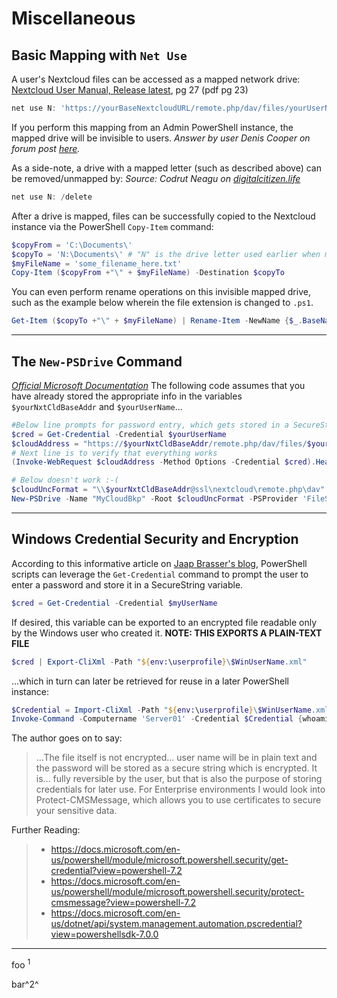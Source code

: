 ﻿

# Miscellaneous
## Basic Mapping with `Net Use`
A user's Nextcloud files can be accessed as a mapped network drive: 
[Nextcloud User Manual, Release latest][NxtcldUsrMan], pg 27 (pdf pg 23)

```PowerShell
net use N: 'https://yourBaseNextcloudURL/remote.php/dav/files/yourUserName/' /user:yourUserName yourPassword
```

If you perform this mapping from an Admin PowerShell instance, the mapped drive will be invisible to users.
_Answer by user Denis Cooper on forum post [here][DENISCOOPER]._

As a side-note, a drive with a mapped letter (such as described above) can be removed/unmapped by:
_Source: Codrut Neagu on [digitalcitizen.life][codrut]_
```PowerShell
net use N: /delete
```

After a drive is mapped, files can be successfully copied to the Nextcloud instance via the PowerShell `Copy-Item` command:

```PowerShell
$copyFrom = 'C:\Documents\'
$copyTo = 'N:\Documents\' # "N" is the drive letter used earlier when mapping Nextcloud
$myFileName = 'some_filename_here.txt'
Copy-Item ($copyFrom +"\" + $myFileName) -Destination $copyTo
```
You can even perform rename operations on this invisible mapped drive, such as the example below wherein the file extension is changed to `.ps1`.

```PowerShell
Get-Item ($copyTo +"\" + $myFileName) | Rename-Item -NewName {$_.BaseName + '.ps1'}
```

___
## The `New-PSDrive` Command

_[Official Microsoft Documentation][NewPSDrive]_
The following code assumes that you have already stored the appropriate info in the variables `$yourNxtCldBaseAddr` and `$yourUserName`...
```PowerShell
#Below line prompts for password entry, which gets stored in a SecureString
$cred = Get-Credential -Credential $yourUserName
$cloudAddress = "https://$yourNxtCldBaseAddr/remote.php/dav/files/$yourUserName/"
# Next line is to verify that everything works
(Invoke-WebRequest $cloudAddress -Method Options -Credential $cred).Headers.DAV

# Below doesn't work :-(
$cloudUncFormat = "\\$yourNxtCldBaseAddr@ssl\nextcloud\remote.php\dav"
New-PSDrive -Name "MyCloudBkp" -Root $cloudUncFormat -PSProvider 'FileSystem' -Credential $cred
```

___

## Windows Credential Security and Encryption
According to this informative article on [Jaap Brasser's blog][jaapGetCred], PowerShell scripts can leverage the `Get-Credential` command to prompt the user to enter a password and store it in a SecureString variable.
```PowerShell
$cred = Get-Credential -Credential $myUserName
```

If desired, this variable can be exported to an encrypted file readable only by the Windows user who created it. **NOTE: THIS EXPORTS A PLAIN-TEXT FILE**
```PowerShell
$cred | Export-CliXml -Path "${env:\userprofile}\$WinUserName.xml"
```
...which in turn can later be retrieved for reuse in a later PowerShell instance:
```PowerShell
$Credential = Import-CliXml -Path "${env:\userprofile}\$WinUserName.xml"
Invoke-Command -Computername 'Server01' -Credential $Credential {whoami}
```
The author goes on to say:
>...The file itself is not encrypted... user name will be in plain text and the password will be stored as a secure string which is encrypted. It is... fully reversible by the user, but that is also the purpose of storing credentials for later use.
>For Enterprise environments I would look into Protect-CMSMessage, which allows you to use certificates to secure your sensitive data.

Further Reading:
> - https://docs.microsoft.com/en-us/powershell/module/microsoft.powershell.security/get-credential?view=powershell-7.2
> - https://docs.microsoft.com/en-us/powershell/module/microsoft.powershell.security/protect-cmsmessage?view=powershell-7.2
> - https://docs.microsoft.com/en-us/dotnet/api/system.management.automation.pscredential?view=powershellsdk-7.0.0
___

foo <sup>1</sup>

bar^2^

[//]: # (REFERENCES)
[//]: # (This is an example of the most platform-independent comment format)
[NxtcldUsrMan]: <https://social.technet.microsoft.com/Forums/lync/en-US/a2137d76-e00b-4047-85cc-cfea96040609/drive-mapping-not-showing-up-in-explorer-drive-listing?forum=winserver8gen>
[DENISCOOPER]: <https://social.technet.microsoft.com/Forums/lync/en-US/a2137d76-e00b-4047-85cc-cfea96040609/drive-mapping-not-showing-up-in-explorer-drive-listing?forum=winserver8gen>
[codrut]: <https://www.digitalcitizen.life/how-delete-mapped-drives-windows-7/>
[NewPSDrive]: <https://docs.microsoft.com/en-us/powershell/module/microsoft.powershell.management/new-psdrive?view=powershell-7.2>
[jaapGetCred]: <https://www.jaapbrasser.com/quickly-and-securely-storing-your-credentials-powershell/>
